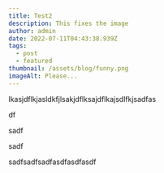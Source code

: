 ```yaml
---
title: Test2
description: This fixes the image
author: admin
date: 2022-07-11T04:43:38.939Z
tags:
  - post
  - featured
thumbnail: /assets/blog/funny.png
imageAlt: Please...
---
```

lkasjdflkjasldkfjlsakjdflksajdflkajsdlfkjsadfas

df

sadf

sadf

sadfsadfsadfasdfasdfasdf